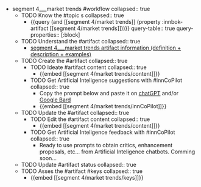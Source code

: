 
- segment 4___market trends #workflow
   collapsed:: true
  - TODO Know the #topic s
    collapsed:: true
    - {{query (and [[segment 4/market trends]] (property :innbok-artifact [[segment 4/market trends]]))}}
      query-table:: true
      query-properties:: [:block]
  - TODO Understand the #artifact
    collapsed:: true
    - [segment 4___market trends artifact information (definition + description + examples)](https://go.innbok.com/#/page/innBoK%2Fsegment-%28id%29%2Fmarket-trends%2Finfo)
  - TODO Create the #artifact
     collapsed:: true
    - TODO Ideate #artifact content
      collapsed:: true
      - {{embed [[segment 4/market trends/content]]}}
    - TODO Get Artificial Inteligence suggestions with #innCoPilot
      collapsed:: true
      - Copy the prompt below and paste it on [chatGPT](https://chat.openai.com) and/or [Google Bard](https://bard.google.com/chat)
      - {{embed [[segment 4/market trends/innCoPilot]]}}
  - TODO Update the #artifact
    collapsed:: true
    - TODO Edit the #artifact content
     collapsed:: true
      - {{embed [[segment 4/market trends/content]]}}
    - TODO Get Artificial Inteligence feedback with #innCoPilot
      collapsed:: true
      - Ready to use prompts to obtain critics, enhancement proposals, etc... from Artificial Inteligence chatbots. Comming soon...
  - TODO Update #artifact status
    collapsed:: true
  - TODO Asses the #artifact #keys
    collapsed:: true
    - {{embed [[segment 4/market trends/keys]]}}



